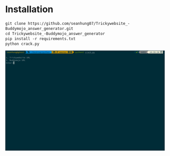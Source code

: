 # Installation
```
git clone https://github.com/seanhung07/Trickywebsite_-Buddymojo_answer_generator.git
cd Trickywebsite_-Buddymojo_answer_generator
pip install -r requirements.txt
python crack.py
```
![Image of tool](https://github.com/seanhung07/Trickywebsite_-Buddymojo_answer_generator/blob/master/demo.png)
